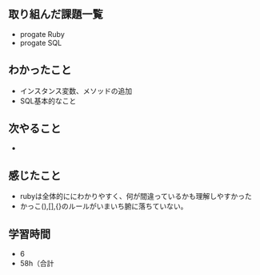 ## 取り組んだ課題一覧
- progate Ruby
- progate SQL
## わかったこと
- インスタンス変数、メソッドの追加
- SQL基本的なこと
## 次やること
- 
## 感じたこと
- rubyは全体的ににわかりやすく、何が間違っているかも理解しやすかった
- かっこ(),[],{}のルールがいまいち腑に落ちていない。
## 学習時間
- 6
- 58h（合計
